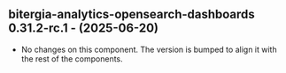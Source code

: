   ## bitergia-analytics-opensearch-dashboards 0.31.2-rc.1 - (2025-06-20)
  
  * No changes on this component. The version is bumped to align it
    with the rest of the components.
